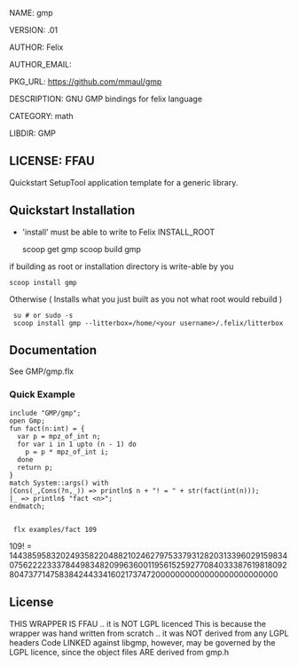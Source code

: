 NAME: gmp

VERSION: .01  

AUTHOR: Felix

AUTHOR_EMAIL: 

PKG_URL: https://github.com/mmaul/gmp

DESCRIPTION: GNU GMP bindings for felix language

CATEGORY: math

LIBDIR: GMP

LICENSE: FFAU
-----
Quickstart SetupTool application template for a generic library.

## Quickstart Installation ##
* 'install' must be able to write to Felix INSTALL_ROOT

    scoop get gmp
    scoop build gmp

if building as root or installation directory is write-able by you

    scoop install gmp

Otherwise ( Installs what you just built as you not what root would rebuild )

     su # or sudo -s
     scoop install gmp --litterbox=/home/<your username>/.felix/litterbox

## Documentation ##
See GMP/gmp.flx

### Quick Example ###
    include "GMP/gmp";
    open Gmp;
    fun fact(n:int) = {
      var p = mpz_of_int n;
      for var i in 1 upto (n - 1) do
        p = p * mpz_of_int i;
      done
      return p;
    }
    match System::args() with
    |Cons(_,Cons(?n,_)) => println$ n + "! = " + str(fact(int(n)));
    |_ => println$ "fact <n>";
    endmatch;


     flx examples/fact 109
109! = 144385958320249358220488210246279753379312820313396029159834075622223337844983482099636001195615259277084033387619818092804737714758384244334160217374720000000000000000000000000

## License ##
THIS WRAPPER IS FFAU .. it is NOT LGPL licenced
This is because the wrapper was hand written from
scratch .. it was NOT derived from any LGPL headers
Code LINKED against libgmp, however, may be governed
by the LGPL licence, since the object files ARE
derived from gmp.h